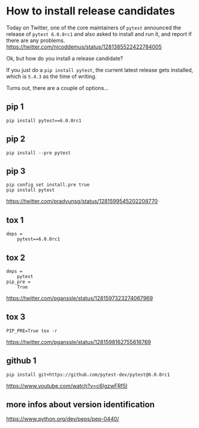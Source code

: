 # How to install release candidates

Today on Twitter, one of the core maintainers of `pytest` announced the release of `pytest 6.0.0rc1` and also asked to install and run it, and report if there are any problems.
https://twitter.com/nicoddemus/status/1281385522422784005

Ok, but how do you install a release candidate?

If you just do a `pip install pytest`, the current latest release gets installed, which is `5.4.3` as the time of writing.

Turns out, there are a couple of options...

## pip 1

```
pip install pytest==6.0.0rc1
```

## pip 2

```
pip install --pre pytest
```

## pip 3

```
pip config set install.pre true
pip install pytest
```
https://twitter.com/pradyunsg/status/1281599545202208770

## tox 1

```
deps =
    pytest==6.0.0rc1
```

## tox 2

```
deps =
    pytest
pip_pre =
    True
```
https://twitter.com/pganssle/status/1281597323274067969

## tox 3

```
PIP_PRE=True tox -r
```
https://twitter.com/pganssle/status/1281598162755616769

## github 1

```
pip install git+https://github.com/pytest-dev/pytest@6.0.0rc1
```
https://www.youtube.com/watch?v=c6IgzwFRf5I


## more infos about version identification

https://www.python.org/dev/peps/pep-0440/
